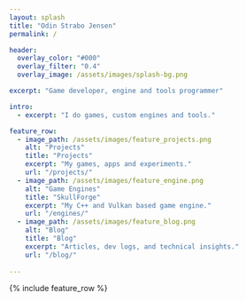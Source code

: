 ```yaml
---
layout: splash
title: "Odin Strabo Jensen"
permalink: /

header:
  overlay_color: "#000"
  overlay_filter: "0.4"
  overlay_image: /assets/images/splash-bg.png

excerpt: "Game developer, engine and tools programmer"

intro:
  - excerpt: "I do games, custom engines and tools."

feature_row:
  - image_path: /assets/images/feature_projects.png
    alt: "Projects"
    title: "Projects"
    excerpt: "My games, apps and experiments."
    url: "/projects/"
  - image_path: /assets/images/feature_engine.png
    alt: "Game Engines"
    title: "SkullForge"
    excerpt: "My C++ and Vulkan based game engine."
    url: "/engines/"
  - image_path: /assets/images/feature_blog.png
    alt: "Blog"
    title: "Blog"
    excerpt: "Articles, dev logs, and technical insights."
    url: "/blog/"
 
---
```


{% include feature_row %}
